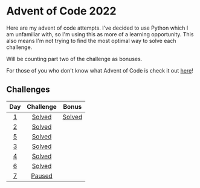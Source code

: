 # Advent of Code 2022

Here are my advent of code attempts. I've decided to use Python which I am unfamiliar with, so I'm using this as more of a learning opportunity. This also means I'm not trying to find the most optimal way to solve each challenge.

Will be counting part two of the challenge as bonuses.

For those of you who don't know what Advent of Code is check it out [here](https://adventofcode.com/2022/about)!

## Challenges

| Day       | Challenge                | Bonus                             |
|:---------:| :----------------------: | :-------------------------------: |
| [1](day1) |  [Solved](day1/day1.py)  | [Solved](day1/day1_bonus.py) |
| [2](day2) |  [Solved](day2/day2.py)  |
| [5](day5) |  [Solved](day5/day5.py)  |
| [3](day3) |  [Solved](day3/day3.py)  |
| [4](day4) |  [Solved](day4/day4.py)  |
| [6](day6) |  [Solved](day6/day6.py)  |
| [7](day7) |  [Paused](day7/day7.py)  |
